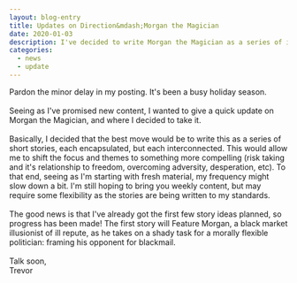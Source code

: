 ```yaml
---
layout: blog-entry
title: Updates on Direction&mdash;Morgan the Magician
date: 2020-01-03
description: I've decided to write Morgan the Magician as a series of interconnected short stories.
categories: 
  - news
  - update
---
```


Pardon the minor delay in my posting. It's been a busy holiday season. 
<br><br>
Seeing as I've promised new content, I wanted to give a quick update on Morgan the Magician, and where I decided to take it. 
<br><br>
Basically, I decided that the best move would be to write this as a series of short stories, each encapsulated, but each interconnected. This would allow me to shift the focus and themes to something more compelling (risk taking and it's relationship to freedom, overcoming adversity, desperation, etc). To that end, seeing as I'm starting with fresh material, my frequency might slow down a bit. I'm still hoping to bring you weekly content, but may require some flexibility as the stories are being written to my standards. 
<br><br>
The good news is that I've already got the first few story ideas planned, so progress has been made! The first story will Feature Morgan, a black market illusionist of ill repute, as he takes on a shady task for a morally flexible politician: framing his opponent for blackmail. 
<br><br>
Talk soon,<br>
Trevor